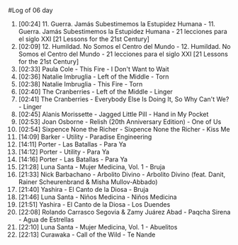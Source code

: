 #Log of 06 day

1. [00:24] 11. Guerra. Jamás Subestimemos la Estupidez Humana - 11. Guerra. Jamás Subestimemos la Estupidez Humana - 21 lecciones para el siglo XXI [21 Lessons for the 21st Century]
1. [02:09] 12. Humildad. No Somos el Centro del Mundo - 12. Humildad. No Somos el Centro del Mundo - 21 lecciones para el siglo XXI [21 Lessons for the 21st Century]
1. [02:33] Paula Cole - This Fire - I Don't Want to Wait
1. [02:36] Natalie Imbruglia - Left of the Middle - Torn
1. [02:38] Natalie Imbruglia - This Fire - Torn
1. [02:40] The Cranberries - Left of the Middle - Linger
1. [02:41] The Cranberries - Everybody Else Is Doing It, So Why Can't We? - Linger
1. [02:45] Alanis Morissette - Jagged Little Pill - Hand in My Pocket
1. [02:53] Joan Osborne - Relish (20th Anniversary Edition) - One of Us
1. [02:54] Sixpence None the Richer - Sixpence None the Richer - Kiss Me
1. [14:09] Barker - Utility - Paradise Engineering
1. [14:11] Porter - Las Batallas - Para Ya
1. [14:12] Porter - Utility - Para Ya
1. [14:16] Porter - Las Batallas - Para Ya
1. [21:28] Luna Santa - Mujer Medicina, Vol. 1 - Bruja
1. [21:33] Nick Barbachano - Arbolito Divino - Arbolito Divino (feat. Danit, Rainer Scheurenbrand & Misha Mullov-Abbado)
1. [21:40] Yashira - El Canto de la Diosa - Bruja
1. [21:46] Luna Santa - Niños Medicina - Niños Medicina
1. [21:51] Yashira - El Canto de la Diosa - Los Duendes
1. [22:08] Rolando Carrasco Segovia & Zamy Juárez Abad - Paqcha Sirena - Agua de Estrellas
1. [22:10] Luna Santa - Mujer Medicina, Vol. 1 - Abuelitos
1. [22:13] Curawaka - Call of the Wild - Te Nande

